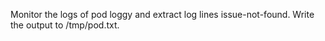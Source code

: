 Monitor the logs of pod loggy and extract log lines issue-not-found. Write the output to /tmp/pod.txt. 